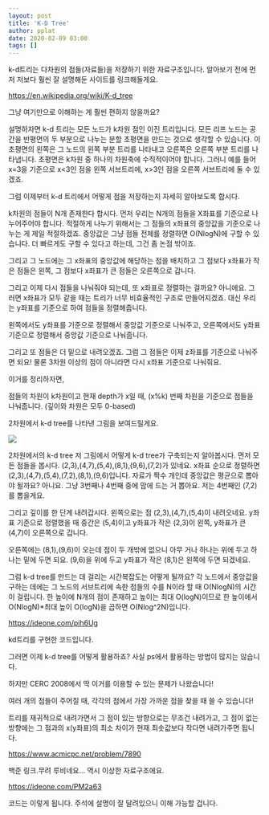 ```yaml
---
layout: post
title: 'K-D Tree'
author: pplat
date: 2020-02-09 03:00
tags: []
---
```


k-d트리는 다차원의 점들(자료들)을 저장하기 위한 자료구조입니다. 알아보기 전에 먼저 저보다 훨씬 잘 설명해둔 사이트를 링크해둘게요.



https://en.wikipedia.org/wiki/K-d_tree

그냥 여기만으로 이해하는 게 훨씬 편하지 않을까요?

설명하자면 k-d 트리는 모든 노드가 k차원 점인 이진 트리입니다. 모든 리프 노드는 공간을 반평면의 두 부분으로 나누는 분할 초평면을 만드는 것으로 생각할 수 있습니다. 이 초평면의 왼쪽은 그 노드의 왼쪽 부분 트리를 나타내고 오른쪽은 오른쪽 부분 트리를 나타냅니다. 초평면은 k차원 중 하나의 차원축에 수직적이어야 합니다. 그러니 예를 들어 x=3을 기준으로 x<3인 점을 왼쪽 서브트리에, x>3인 점을 오른쪽 서브트리에 둘 수 있겠죠.

그럼 이제부터 k-d 트리에서 어떻게 점을 저장하는지 자세히 알아보도록 합시다.


k차원의 점들이 N개 존재한다 합시다. 먼저 우리는 N개의 점들을 X좌표를 기준으로 나누어주어야 합니다. 적절하게 나누기 위해서는 그 점들의 x좌표의 중앙값을 기준으로 나누는 게 제일 적절하겠죠. 중앙값은 그냥 점들 전체를 정렬하면 O(NlogN)에 구할 수 있습니다. 더 빠르게도 구할 수 있다고 하는데, 그건 좀 논점 밖이죠.



그리고 그 노드에는 그 x좌표의 중앙값에 해당하는 점을 배치하고 그 점보다 x좌표가 작은 점들은 왼쪽, 그 점보다 x좌표가 큰 점들은 오른쪽으로 갑니다.



그리고 이제 다시 점들을 나눠줘야 되는데, 또 x좌표로 정렬하는 걸까요? 아니에요. 그러면 x좌표가 모두 같을 때는 트리가 너무 비효율적인 구조로 만들어지겠죠. 대신 우리는 y좌표를 기준으로 하여 점들을 정렬해줍니다.



왼쪽에서도 y좌표를 기준으로 정렬해서 중앙값 기준으로 나눠주고, 오른쪽에서도 y좌표 기준으로 정렬해서 중앙값 기준으로 나눠줍니다.



그리고 또 점들은 더 밑으로 내려오겠죠. 그럼 그 점들은 이제 z좌표를 기준으로 나눠주면 되요! 물론 3차원 이상의 점이 아니라면 다시 x좌표 기준으로 나눠줘요.



이거를 정리하자면,

점들의 차원이 k차원이고 현재 depth가 x일 때, (x%k) 번째 차원을 기준으로 점들을 나눠줍니다. (깊이와 차원은 모두 0-based)



2차원에서 k-d tree를 나타낸 그림을 보여드릴게요.


![](https://i.imgur.com/inLhFDF.png)



2차원에서의 k-d tree
저 그림에서 어떻게 k-d tree가 구축되는지 알아봅시다. 먼저 모든 점들을 봅시다. (2,3),(4,7),(5,4),(8,1),(9,6),(7,2)가 있네요. x좌표 순으로 정렬하면 (2,3),(4,7),(5,4),(7,2),(8,1),(9,6)입니다. 자료가 짝수 개인데 중앙값은 평균으로 뽑아야 될까요? 아니요. 그냥 3번째나 4번째 중에 맘에 드는 거 뽑아요. 저는 4번째인 (7,2)를 뽑을게요.



그리고 깊이를 한 단계 내려갑시다. 왼쪽으로는 점 (2,3),(4,7),(5,4)이 내려오네요. y좌표 기준으로 정렬했을 때 중간은 (5,4)이고 y좌표가 작은 (2,3)이 왼쪽, y좌표가 큰 (4,7)이 오른쪽으로 갑니다.



오른쪽에는 (8,1),(9,6)이 오는데 점이 두 개밖에 없으니 아무 거나 하나는 위에 두고 하나는 밑에 두면 되요. (9,6)을 위에 두고 y좌표가 작은 (8,1)은 왼쪽에 두면 되겠네요.

그럼 k-d tree를 만드는 데 걸리는 시간복잡도는 어떻게 될까요? 각 노드에서 중앙값을 구하는 데에는 그 노드의 서브트리에 속한 점들의 수를 N이라 할 때 O(NlogN)의 시간이 걸립니다. 한 높이에 N개의 점이 존재하고 높이는 최대 O(logN)이므로 한 높이에서 O(NlogN)*최대 높이 O(logN)을 곱하면 O(Nlog^2N)입니다.

https://ideone.com/pih6Ug

kd트리를 구현한 코드입니다.

그러면 이제 k-d tree를 어떻게 활용하죠? 사실 ps에서 활용하는 방법이 많지는 않습니다.

하지만 CERC 2008에서 딱 이거를 이용할 수 있는 문제가 나왔습니다!

여러 개의 점들이 주어질 때, 각각의 점에서 가장 가까운 점을 찾을 때 쓸 수 있습니다!

트리를 재귀적으로 내려가면서 그 점이 있는 방향으로는 무조건 내려가고, 그 점이 없는 방향에는 그 점과의 x(y좌표)의 최소 차이가 현재 최솟값보다 작다면 내려가주면 됩니다.

https://www.acmicpc.net/problem/7890

백준 링크.무려 루비네요... 역시 이상한 자료구조에요.

https://ideone.com/PM2a63

코드는 이렇게 됩니다. 주석에 설명이 잘 달려있으니 이해 가능할 겁니다.

